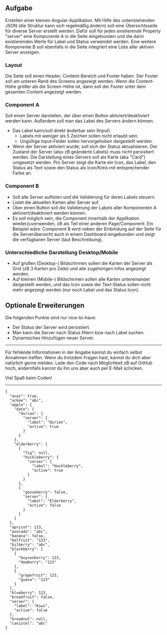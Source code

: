 ## Aufgabe

Erstellen einer kleinen Angular-Applikation.
Mit Hilfe des untenstehenden JSON (die Struktur kann sich regelmäßig ändern) soll eine Übersichtsseite für diverse Server erstellt werden. Dafür soll für jedes existierende Property "server" eine Komponente A in die Seite eingebunden und die darin existierenden Werte für Label und Status verwendet werden. Eine weitere Komponente B soll ebenfalls in die Seite integriert eine Liste aller aktiven Server anzeigen.

### Layout

Die Seite soll einen Header, Content-Bereich und Footer haben. Der Footer soll am unteren Rand des Screens angezeigt werden. Wenn die Content-Höhe größer als die Screen-Höhe ist, dann soll der Footer unter dem gesamten Content angezeigt werden.

### Component A

Soll einen Server darstellen, der über einen Button aktiviert/deaktiviert werden kann. Außerdem soll man das Label des Servers ändern können.

- Das Label kann/soll direkt änderbar sein (Input).
  - Labels mit weniger als 5 Zeichen sollen nicht erlaubt sein.
  - Ungültige Input-Felder sollen hervorgehoben dargestellt werden.
- Wenn der Server aktiviert wurde, soll sich der Status aktualisieren.
  Der Zustand der Server (also zB geänderte Labels) muss nicht persistiert werden.
  Die Darstellung eines Servers soll als Karte (aka "Card") umgesetzt werden. Pro Server zeigt die Karte ein Icon, das Label, den Status als Text sowie den Status als Icon/Kreis mit entsprechender Farbe an.

### Component B

- Soll alle Server auflisten und die Validierung für deren Labels steuern.
- Listet die aktuellen Karten aller Server auf.
- Über einen Button soll die Validierung der Labels aller Komponenten A aktiviert/deaktiviert werden können.
- Es soll möglich sein, die Component innerhalb der Applikation wiederzuverwenden, zB als Teil einer anderen Page/Component. Ein Beispiel wäre: Component B wird neben der Einbindung auf der Seite für die Serverübersicht auch in einem Dashboard eingebunden und zeigt die verfügbaren Server (laut Beschreibung).

### Unterschiedliche Darstellung Desktop/Mobile

- Auf großen (Desktop-) Bildschirmen sollen die Karten der Server als Grid (zB 3 Karten pro Zeile) und alle zugehörigen Infos angezeigt werden.
- Auf kleinen (Mobile-) Bildschirmen sollen alle Karten untereinander dargestellt werden, und das Icon sowie der Text-Status sollen nicht mehr angezeigt werden (nur noch Label und das Status Icon).

## Optionale Erweiterungen

Die folgenden Punkte sind nur nice-to-have:

- Der Status der Server wird persistiert.
- Man kann die Server nach Status filtern bzw nach Label suchen.
- Dynamisches Hinzufügen neuer Server.

---

Für fehlende Informationen in der Angabe kannst du einfach selbst Annahmen treffen. Wenn du trotzdem Fragen hast, kannst du dich aber natürlich gerne melden.
Lade den Code nach Möglichkeit zB auf GitHub hoch, andernfalls kannst du ihn uns aber auch per E-Mail schicken.

Viel Spaß beim Coden!

---

```
{
  "acai": true,
  "ackee": "abc",
  "apple": {
    "date": {
      "durian": {
        "server": {
          "label": "Durian",
          "active": true
        }
      }
    },
    "elderberry": [
      {
        "fig": null,
        "huckleberry": {
          "server": {
            "label": "Huckleberry",
            "active": true
          }
        }
      },
      {
        "gooseberry": false,
        "server": {
          "label": "Elderberry",
          "active": false
        }
      }
    ]
  },
  "apricot": 123,
  "avocado": "abc",
  "banana": false,
  "belfruit": "123",
  "bilberry": "abc",
  "blackberry": [
    {
      "boysenberry": 123,
      "dewberry": "123"
    },
    {
      "grapefruit": 123,
      "guava": "123"
    }
  ],
  "blueberry": 123,
  "breadfruit": false,
  "server": {
    "label": "Kiwi",
    "active": false
  },
  "breadnut": null,
  "canistel": "abc"
}
```
